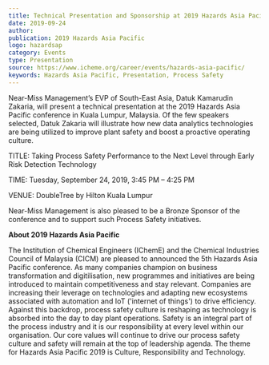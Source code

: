 ```yaml
---  
title: Technical Presentation and Sponsorship at 2019 Hazards Asia Pacific
date: 2019-09-24
author: 
publication: 2019 Hazards Asia Pacific
logo: hazardsap
category: Events
type: Presentation
source: https://www.icheme.org/career/events/hazards-asia-pacific/ 
keywords: Hazards Asia Pacific, Presentation, Process Safety
---
```

Near-Miss Management’s EVP of South-East Asia, Datuk Kamarudin Zakaria, will present a technical presentation at the 2019 Hazards Asia Pacific conference in Kuala Lumpur, Malaysia. Of the few speakers selected, Datuk Zakaria will illustrate how new data analytics technologies are being utilized to improve plant safety and boost a proactive operating culture. 

TITLE: Taking Process Safety Performance to the Next Level through Early Risk Detection Technology 

TIME: Tuesday, September 24, 2019, 3:45 PM – 4:25 PM

VENUE: DoubleTree by Hilton Kuala Lumpur

Near-Miss Management is also pleased to be a Bronze Sponsor of the conference and to support such Process Safety initiatives. 


**About 2019 Hazards Asia Pacific**

The Institution of Chemical Engineers (IChemE) and the Chemical Industries Council of Malaysia (CICM) are pleased to announced the 5th Hazards Asia Pacific conference. As many companies champion on business transformation and digitilisation, new programmes and initiatives are being introduced to maintain competitiveness and stay relevant. Companies are increasing their leverage on technologies and adapting new ecosystems associated with automation and IoT ('internet of things') to drive efficiency. Against this backdrop, process safety culture is reshaping as technology is absorbed into the day to day plant operations. Safety is an integral part of the process industry and it is our responsibility at every level within our organisation. Our core values will continue to drive our process safety culture and safety will remain at the top of leadership agenda. The theme for Hazards Asia Pacific 2019 is Culture, Responsibility and Technology. 
